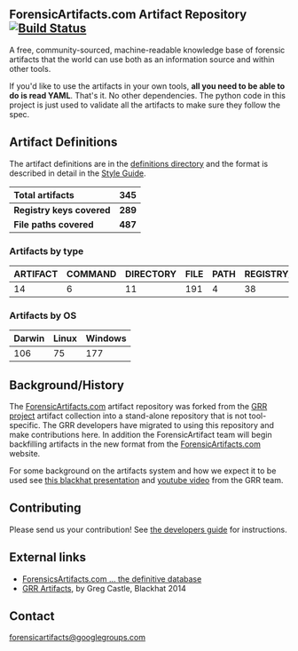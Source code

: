 ## ForensicArtifacts.com Artifact Repository [![Build Status](https://travis-ci.org/ForensicArtifacts/artifacts.svg?branch=master)](https://travis-ci.org/ForensicArtifacts/artifacts)

A free, community-sourced, machine-readable knowledge base of forensic artifacts
that the world can use both as an information source and within other tools.

If you'd like to use the artifacts in your own tools, **all you need to be able to do is read YAML**. That's it.  No other dependencies. The python code in this project is just used to validate all the artifacts to make sure they follow the spec.

## Artifact Definitions

The artifact definitions are in the [definitions directory](https://github.com/ForensicArtifacts/artifacts/tree/master/definitions) and the format is described in detail in the [Style Guide](https://github.com/ForensicArtifacts/artifacts/blob/master/docs/Artifacts%20definition%20format%20and%20style%20guide.asciidoc).

| **Total artifacts** | **345** |
| :------------------ | ------: |
| **Registry keys covered** | **289** |
| **File paths covered** | **487** |

### Artifacts by type
|  ARTIFACT | COMMAND | DIRECTORY | FILE | PATH | REGISTRY_KEY | REGISTRY_VALUE | WMI | 
|  --- |  --- |  --- |  --- |  --- |  --- |  --- |  --- | 
|  14 | 6 | 11 | 191 | 4 | 38 | 65 | 16 | 

### Artifacts by OS
|  Darwin | Linux | Windows | 
|  --- |  --- |  --- | 
|  106 | 75 | 177 | 






## Background/History

The [ForensicArtifacts.com](http://forensicartifacts.com/) artifact repository
was forked from the [GRR project](https://github.com/google/grr) artifact
collection into a stand-alone repository that is not tool-specific. The GRR
developers have migrated to using this repository and make contributions here. In
addition the ForensicArtifact team will begin backfilling artifacts in the new
format from the [ForensicArtifacts.com](http://forensicartifacts.com/) website.

For some background on the artifacts system and how we expect it to be used see
[this blackhat presentation](https://www.blackhat.com/us-14/archives.html#grr-find-all-the-badness-collect-all-the-things)
and [youtube video](http://www.youtube.com/watch?v=DudGrSv26NY) from the GRR
team.

## Contributing

Please send us your contribution! See [the developers guide](https://github.com/ForensicArtifacts/artifacts/wiki/Developers-guide) for instructions.

## External links
* [ForensicsArtifacts.com ... the definitive database](http://forensicartifacts.com/)
* [GRR Artifacts](https://www.blackhat.com/docs/us-14/materials/us-14-Castle-GRR-Find-All-The-Badness-Collect-All-The-Things-WP.pdf), by Greg Castle, Blackhat 2014

## Contact

[forensicartifacts@googlegroups.com](https://groups.google.com/forum/#!forum/forensicartifacts)

